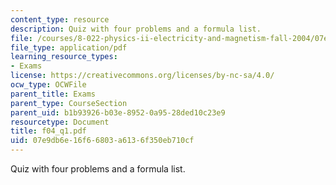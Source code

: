 ```yaml
---
content_type: resource
description: Quiz with four problems and a formula list.
file: /courses/8-022-physics-ii-electricity-and-magnetism-fall-2004/07e9db6e16f66803a6136f350eb710cf_f04_q1.pdf
file_type: application/pdf
learning_resource_types:
- Exams
license: https://creativecommons.org/licenses/by-nc-sa/4.0/
ocw_type: OCWFile
parent_title: Exams
parent_type: CourseSection
parent_uid: b1b93926-b03e-8952-0a95-28ded10c23e9
resourcetype: Document
title: f04_q1.pdf
uid: 07e9db6e-16f6-6803-a613-6f350eb710cf
---
```

Quiz with four problems and a formula list.